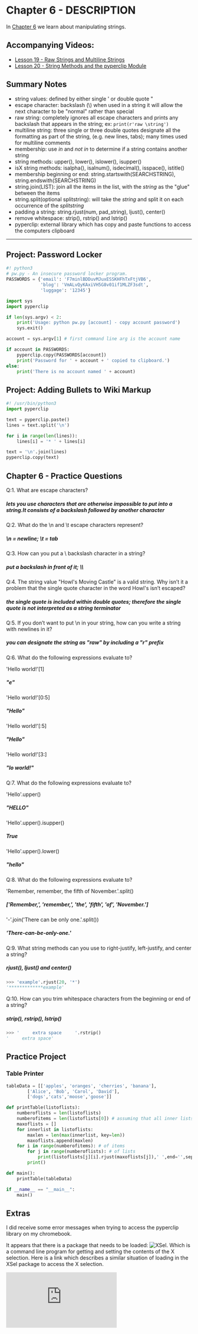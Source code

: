 # Chapter 6 - DESCRIPTION
In [Chapter 6](https://automatetheboringstuff.com/chapter6/) we learn about manipulating strings.

## Accompanying Videos:
- [Lesson 19 - Raw Strings and Multiline Strings](https://youtu.be/0gybjpkN-UY)
- [Lesson 20 - String Methods and the pyperclip Module](https://youtu.be/rODBsj5DfQ0)

## Summary Notes

- string values: defined by either single ' or double quote "
- escape character: backslash (\\) when used in a string it will allow the next character to be "normal" rather than special
- raw string: completely ignores all escape characters and prints any backslash that appears in the string; ex: `print(r'raw \string')`
- multiline string: three single or three double quotes designate all the formatting as part of the string, (e.g. new lines, tabs); many times used for multiline comments
- membership: use _in_ and _not in_ to determine if a string contains another string
- string methods: upper(), lower(), islower(), isupper()
- isX string methods: isalpha(), isalnum(), isdecimal(), isspace(), istitle()
- membership beginning or end: string.startswith(SEARCHSTRING), string.endswith(SEARCHSTRING)
- string.join(LIST): join all the items in the list, with the _string_ as the "glue" between the items
- string.split(optional splitstring): will take the _string_ and split it on each occurrence of the _splitstring_
- padding a string: string.rjust(num, pad_string), ljust(), center()
- remove whitespace: strip(), rstrip() and lstrip()
- pyperclip: external library which has copy and paste functions to access the computers clipboard

------
## Project: Password Locker
```python
#! python3
# pw.py - An insecure password locker program.
PASSWORDS = {'email': 'F7minlBDDuvMJuxESSKHFhTxFtjVB6',
             'blog': 'VmALvQyKAxiVH5G8v01if1MLZF3sdt',
             'luggage': '12345'}

import sys
import pyperclip

if len(sys.argv) < 2:
    print('Usage: python pw.py [account] - copy account password')
    sys.exit()

account = sys.argv[1] # first command line arg is the account name

if account in PASSWORDS:
    pyperclip.copy(PASSWORDS[account])
    print('Password for ' + account + ' copied to clipboard.')
else:
    print('There is no account named ' + account)
```

## Project: Adding Bullets to Wiki Markup
```python
#! /usr/bin/python3
import pyperclip

text = pyperclip.paste()
lines = text.split('\n')

for i in range(len(lines)):
    lines[i] = '* ' + lines[i] 

text = '\n'.join(lines)
pyperclip.copy(text)
```

## Chapter 6 - Practice Questions
Q:1. What are escape characters?

##### lets you use characters that are otherwise impossible to put into a string.It consists of a backslash followed by another character

Q:2. What do the \n and \t escape characters represent?

##### \\n = newline; \\t = tab

Q:3. How can you put a \ backslash character in a string?

##### put a backslash in front of it; \\\\

Q:4. The string value "Howl's Moving Castle" is a valid string. Why isn’t it a problem that the single quote character in the word Howl's isn’t escaped?

##### the single quote is included within double quotes; therefore the single quote is not interpreted as a string terminator

Q:5. If you don’t want to put \n in your string, how can you write a string with newlines in it?

##### you can designate the string as "raw" by including a "r" prefix

Q:6. What do the following expressions evaluate to?

'Hello world!'[1]
##### "e"

'Hello world!'[0:5]
##### "Hello"

'Hello world!'[:5]
##### "Hello"

'Hello world!'[3:]
##### "lo world!"

Q:7. What do the following expressions evaluate to?

'Hello'.upper()
##### "HELLO"

'Hello'.upper().isupper()
##### True

'Hello'.upper().lower()
##### "hello"

Q:8. What do the following expressions evaluate to?

'Remember, remember, the fifth of November.'.split()

##### ['Remember,', 'remember,', 'the', 'fifth', 'of', 'November.']

'-'.join('There can be only one.'.split())

##### 'There-can-be-only-one.'

Q:9. What string methods can you use to right-justify, left-justify, and center a string?

##### rjust(), ljust() and center() 
```python
>>> 'example'.rjust(20, '*')
'*************example'
```

Q:10. How can you trim whitespace characters from the beginning or end of a string?

##### strip(), rstrip(), lstrip()
```python
>>> '     extra space     '.rstrip()
'     extra space'
```

## Practice Project

### Table Printer
```python
tableData = [['apples', 'oranges', 'cherries', 'banana'],
        ['Alice', 'Bob', 'Carol', 'David'],
        ['dogs','cats','moose','goose']]

def printTable(listoflists):
    numberoflists = len(listoflists)
    numberofitems = len(listoflists[0]) # assuming that all inner lists are the same size
    maxoflists = []
    for innerlist in listoflists:
        maxlen = len(max(innerlist, key=len))
        maxoflists.append(maxlen)
    for i in range(numberofitems): # of items
        for j in range(numberoflists): # of lists
            print(listoflists[j][i].rjust(maxoflists[j]),' ',end='',sep='')
        print()

def main():
    printTable(tableData)

if __name__ == "__main__":
    main()
```

## Extras

I did receive some error messages when trying to access the pyperclip library on my chromebook.

It appears that there is a package that needs to be loaded: ![XSel](https://packages.debian.org/stretch/xsel). Which is a command line program for getting and setting the contents of the X selection. Here is a link which describes a similar situation of loading in the XSel package to access the X selection.

![Pyperclip could not find a copy/paste mechanism for your system.](https://catinsunshine.blogspot.com/2017/04/solved-pyperclip-could-not-find.html)
